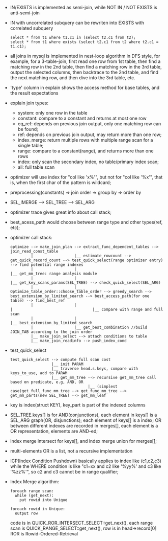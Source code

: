 * IN/EXISTS is implemented as semi-join, while NOT IN / NOT EXISTS is anti-semi-join
* IN with uncorrelated subquery can be rewriten into EXISTS with correlated subquery
	```
	select * from t1 where t1.c1 in (select t2.c1 from t2);
	select * from t1 where exists (select t2.c1 from t2 where t2.c1 = t1.c1);
	```
* all joins in mysql is implemented in nest-loop algorithm in DFS style, for example, for a
  3-table-join, first read one row from 1st table, then find a matching row in the 2nd table,
  then find a matching row in the 3rd table, output the selected columns, then backtrace to the
  2nd table, and find the next matching row, and then dive into the 3rd table, etc.

* 'type' column in explain shows the access method for base tables, and the result expectations
* explain join types:
  * system: only one row in the table
  * constant: compare to a constant and returns at most one row
  * eq_ref: depends on previous join output, only one matching row can be found;
  * ref: depends on previous join output, may return more than one row;
  * index_merge: return multiple rows with multiple range scan for a single table;
  * range: compare to a constant(range), and returns more than one rows
  * index: only scan the secondary index, no table/primary index scan;
  * all: full table scan

* optimizer will use index for "col like 'x%'", but not for "col like '%x'", that is,
  when the first char of the pattern is wildcard;
* preprocessing(constants) => join order => group by => order by
* SEL_IMERGE --> SEL_TREE --> SEL_ARG
* optimizer trace gives great info about call stack;
* best_acess_path would choose between range type and other types(ref, etc);
* optimizer call stack:
  ```
  optimize --> make_join_plan --> extract_func_dependent_tables --> join_read_const_table
           |                  |__ estimate_rowcount --> get_quick_record_count --> test_quick_select(range optimizer entry) --> find potential range indexes
           |                  |                                                                                             |__ get_mm_tree: range analysis module
           |                  |                                                                                             |__ get_key_scans_params(SEL_TREE) --> check_quick_select(SEL_ARG)
           |                  |__ Optimize_table_order::choose_table_order --> greedy_search --> best_extension_by_limited_search --> best_access_path(for one table) --> find_best_ref
           |                  |                                                                                                   |                                   |__ compare with range and full scan
           |                  |                                                                                                   |__ best_extension_by_limited_search
           |                  |__ get_best_combination //build JOIN_TAB according to the join order
           |__ make_join_select --> attach conditions to table
           |__ make_join_readinfo --> push_index_cond
  ```

* test_quick_select
  ```
  test_quick_select --> compute full scan cost
                    |__ init PARAM
                    |__ traverse head.s.keys, compare with keys_to_use, add to PARAM
                    |__ get_mm_tree --> recursive get_mm_tree call based on predicate, e.g, AND, OR
                                    |__ (simplest case)get_full_func_mm_tree --> get_func_mm_tree --> get_mm_parts(new SEL_TREE) --> get_mm_leaf
  ```

* key is index(struct KEY), key_part is part of the indexed columns
* SEL_TREE.keys[] is for AND(conjunctions), each element in keys[] is a SEL_ARG graph(OR, disjunctions); each element of keys[] is a index; OR between different indexes
  are recorded in merges[], each element is a OR representation, elements are AND-ed;
* index merge intersect for keys[], and index merge union for merges[];
* multi-elements OR is a list, not a recursive implementation
* ICP(Index Condition Pushdown) basically applies to index like (c1,c2,c3) while the WHERE condition is like "c1=xx and c2 like '%yy%' and c3 like '%zz%'", so c2 and c3 cannot be in range qualifier;

* Index Merge algorithm:
  ```
  foreach range scan:
    while (get_next):
      put rowid into Unique

  foreach rowid in Unique:
    output row
  ```
  code is in QUICK_ROR_INTERSECT_SELECT::get_next(), each range scan is QUICK_RANGE_SELECT::get_next(), row is in head->record[0]
  ROR is Rowid-Ordered-Retrieval
